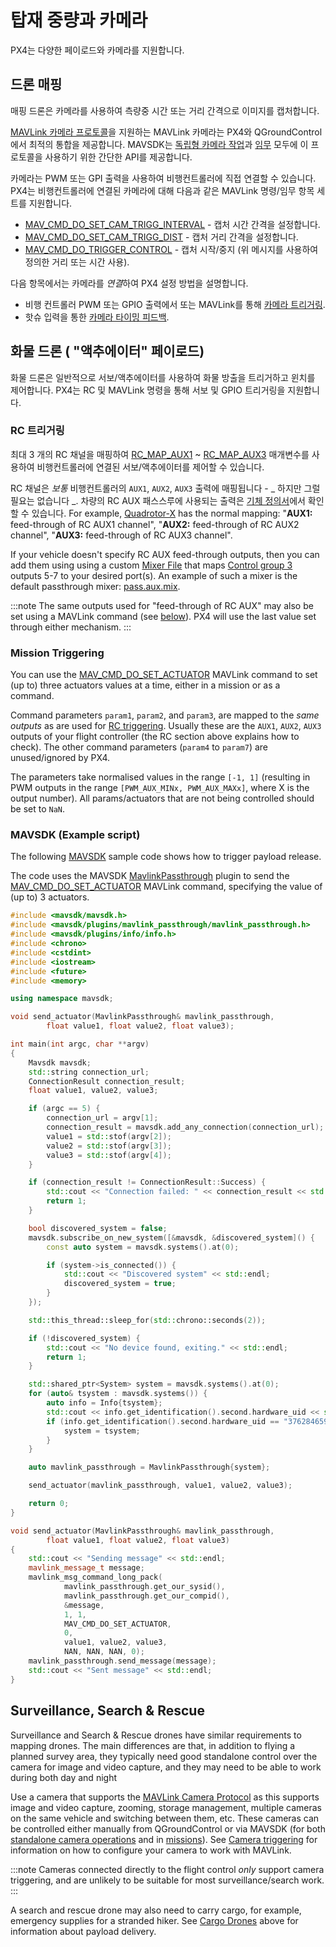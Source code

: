 # 탑재 중량과 카메라

PX4는 다양한 페이로드와 카메라를 지원합니다.

## 드론 매핑

매핑 드론은 카메라를 사용하여 측량중 시간 또는 거리 간격으로 이미지를 캡처합니다.

[MAVLink 카메라 프로토콜](https://mavlink.io/en/services/camera.html)을 지원하는 MAVLink 카메라는 PX4와 QGroundControl에서 최적의 통합을 제공합니다. MAVSDK는 [독립형 카메라 작업](https://mavsdk.mavlink.io/main/en/cpp/api_reference/classmavsdk_1_1_camera.html)과 [임무](https://mavsdk.mavlink.io/main/en/cpp/api_reference/structmavsdk_1_1_mission_1_1_mission_item.html#structmavsdk_1_1_mission_1_1_mission_item_1a0299fbbe7c7b03bc43eb116f96b48df4) 모두에 이 프로토콜을 사용하기 위한 간단한 API를 제공합니다.

카메라는 PWM 또는 GPI 출력을 사용하여 비행컨트롤러에 직접 연결할 수 있습니다. PX4는 비행컨트롤러에 연결된 카메라에 대해 다음과 같은 MAVLink 명령/임무 항목 세트를 지원합니다.
* [MAV_CMD_DO_SET_CAM_TRIGG_INTERVAL](https://mavlink.io/en/messages/common.html#MAV_CMD_DO_SET_CAM_TRIGG_INTERVAL) - 캡처 시간 간격을 설정합니다.
* [MAV_CMD_DO_SET_CAM_TRIGG_DIST](https://mavlink.io/en/messages/common.html#MAV_CMD_DO_SET_CAM_TRIGG_DIST) - 캡처 거리 간격을 설정합니다.
* [MAV_CMD_DO_TRIGGER_CONTROL](https://mavlink.io/en/messages/common.html#MAV_CMD_DO_TRIGGER_CONTROL) - 캡처 시작/중지 (위 메시지를 사용하여 정의한 거리 또는 시간 사용).

다음 항목에서는 카메라를 *연결*하여 PX4 설정 방법을 설명합니다.
* 비행 컨트롤러 PWM 또는 GPIO 출력에서 또는 MAVLink를 통해 [카메라 트리거링](../peripherals/camera.md).
* 핫슈 입력을 통한 [카메라 타이밍 피드백](../peripherals/camera.md#camera_capture).


## 화물 드론 ( "액추에이터" 페이로드)

화물 드론은 일반적으로 서보/액추에이터를 사용하여 화물 방출을 트리거하고 윈치를 제어합니다. PX4는 RC 및 MAVLink 명령을 통해 서보 및 GPIO 트리거링을 지원합니다.

### RC 트리거링

최대 3 개의 RC 채널을 매핑하여 [RC_MAP_AUX1](../advanced_config/parameter_reference.md#RC_MAP_AUX1) ~ [RC_MAP_AUX3](../advanced_config/parameter_reference.md#RC_MAP_AUX3) 매개변수를 사용하여 비행컨트롤러에 연결된 서보/액추에이터를 제어할 수 있습니다.

RC 채널은 *보통* 비행컨트롤러의 `AUX1`, `AUX2`, `AUX3` 출력에 매핑됩니다 - _ 하지만 그럴 필요는 없습니다 _. 차량의 RC AUX 패스스루에 사용되는 출력은 [기체 정의서](../airframes/airframe_reference.html)에서 확인할 수 있습니다. For example, [Quadrotor-X](../airframes/airframe_reference.md#quadrotor-x) has the normal mapping: "**AUX1:** feed-through of RC AUX1 channel", "**AUX2:** feed-through of RC AUX2 channel", "**AUX3:** feed-through of RC AUX3 channel".

If your vehicle doesn't specify RC AUX feed-through outputs, then you can add them using using a custom [Mixer File](../concept/mixing.md) that maps [Control group 3](../concept/mixing.md#control-group-3-manual-passthrough) outputs 5-7 to your desired port(s). An example of such a mixer is the default passthrough mixer: [pass.aux.mix](https://github.com/PX4/PX4-Autopilot/blob/master/ROMFS/px4fmu_common/mixers/pass.aux.mix).

:::note
The same outputs used for "feed-through of RC AUX" may also be set using a MAVLink command (see [below](#mission-triggering)). PX4 will use the last value set through either mechanism.
:::


### Mission Triggering

You can use the [MAV_CMD_DO_SET_ACTUATOR](https://mavlink.io/en/messages/common.html#MAV_CMD_DO_SET_ACTUATOR) MAVLink command to set (up to) three actuators values at a time, either in a mission or as a command.

Command parameters `param1`, `param2`, and `param3`, are mapped to the _same outputs_ as are used for [RC triggering](#rc-triggering). Usually these are the `AUX1`, `AUX2`, `AUX3` outputs of your flight controller (the RC section above explains how to check). The other command parameters (`param4` to `param7`) are unused/ignored by PX4.

The parameters take normalised values in the range `[-1, 1]` (resulting in PWM outputs in the range `[PWM_AUX_MINx, PWM_AUX_MAXx]`, where X is the output number). All params/actuators that are not being controlled should be set to `NaN`.


### MAVSDK (Example script)

The following [MAVSDK](https://mavsdk.mavlink.io/develop/en/) sample code shows how to trigger payload release.

The code uses the MAVSDK [MavlinkPassthrough](https://mavsdk.mavlink.io/develop/en/api_reference/classmavsdk_1_1_mavlink_passthrough.html) plugin to send the [MAV_CMD_DO_SET_ACTUATOR](https://mavlink.io/en/messages/common.html#MAV_CMD_DO_SET_ACTUATOR) MAVLink command, specifying the value of (up to) 3 actuators.


<!-- note, we still need to explain how to map those values to actual outputs on PX4 
There are also questions on this script in the original PR.
-->

```cpp
#include <mavsdk/mavsdk.h>
#include <mavsdk/plugins/mavlink_passthrough/mavlink_passthrough.h>
#include <mavsdk/plugins/info/info.h>
#include <chrono>
#include <cstdint>
#include <iostream>
#include <future>
#include <memory>

using namespace mavsdk;

void send_actuator(MavlinkPassthrough& mavlink_passthrough,
        float value1, float value2, float value3);

int main(int argc, char **argv)
{
    Mavsdk mavsdk;
    std::string connection_url;
    ConnectionResult connection_result;
    float value1, value2, value3;

    if (argc == 5) {
        connection_url = argv[1];
        connection_result = mavsdk.add_any_connection(connection_url);
        value1 = std::stof(argv[2]);
        value2 = std::stof(argv[3]);
        value3 = std::stof(argv[4]);
    } 

    if (connection_result != ConnectionResult::Success) {
        std::cout << "Connection failed: " << connection_result << std::endl;
        return 1;
    }

    bool discovered_system = false;
    mavsdk.subscribe_on_new_system([&mavsdk, &discovered_system]() {
        const auto system = mavsdk.systems().at(0);

        if (system->is_connected()) {
            std::cout << "Discovered system" << std::endl;
            discovered_system = true;
        }
    });

    std::this_thread::sleep_for(std::chrono::seconds(2));

    if (!discovered_system) {
        std::cout << "No device found, exiting." << std::endl;
        return 1;
    }

    std::shared_ptr<System> system = mavsdk.systems().at(0);
    for (auto& tsystem : mavsdk.systems()) {
        auto info = Info{tsystem};
        std::cout << info.get_identification().second.hardware_uid << std::endl;
        if (info.get_identification().second.hardware_uid == "3762846593019032885") {
            system = tsystem;
        }
    }

    auto mavlink_passthrough = MavlinkPassthrough{system};

    send_actuator(mavlink_passthrough, value1, value2, value3);

    return 0;
}

void send_actuator(MavlinkPassthrough& mavlink_passthrough,
        float value1, float value2, float value3)
{
    std::cout << "Sending message" << std::endl;
    mavlink_message_t message;
    mavlink_msg_command_long_pack(
            mavlink_passthrough.get_our_sysid(),
            mavlink_passthrough.get_our_compid(),
            &message,
            1, 1,
            MAV_CMD_DO_SET_ACTUATOR,
            0,
            value1, value2, value3,
            NAN, NAN, NAN, 0);
    mavlink_passthrough.send_message(message);
    std::cout << "Sent message" << std::endl;
}
```

## Surveillance, Search & Rescue

Surveillance and Search & Rescue drones have similar requirements to mapping drones. The main differences are that, in addition to flying a planned survey area, they typically need good standalone control over the camera for image and video capture, and they may need to be able to work during both day and night

Use a camera that supports the [MAVLink Camera Protocol](https://mavlink.io/en/services/camera.html) as this supports image and video capture, zooming, storage management, multiple cameras on the same vehicle and switching between them, etc. These cameras can be controlled either manually from QGroundControl or via MAVSDK (for both [standalone camera operations](https://mavsdk.mavlink.io/main/en/cpp/api_reference/classmavsdk_1_1_camera.html) and in [missions](https://mavsdk.mavlink.io/main/en/cpp/api_reference/structmavsdk_1_1_mission_1_1_mission_item.html#structmavsdk_1_1_mission_1_1_mission_item_1a0299fbbe7c7b03bc43eb116f96b48df4)). See [Camera triggering](../peripherals/camera.md) for information on how to configure your camera to work with MAVLink.

:::note
Cameras connected directly to the flight control _only_ support camera triggering, and are unlikely to be suitable for most surveillance/search work.
:::

A search and rescue drone may also need to carry cargo, for example, emergency supplies for a stranded hiker. See [Cargo Drones](#cargo-drones-actuator-payloads) above for information about payload delivery.
